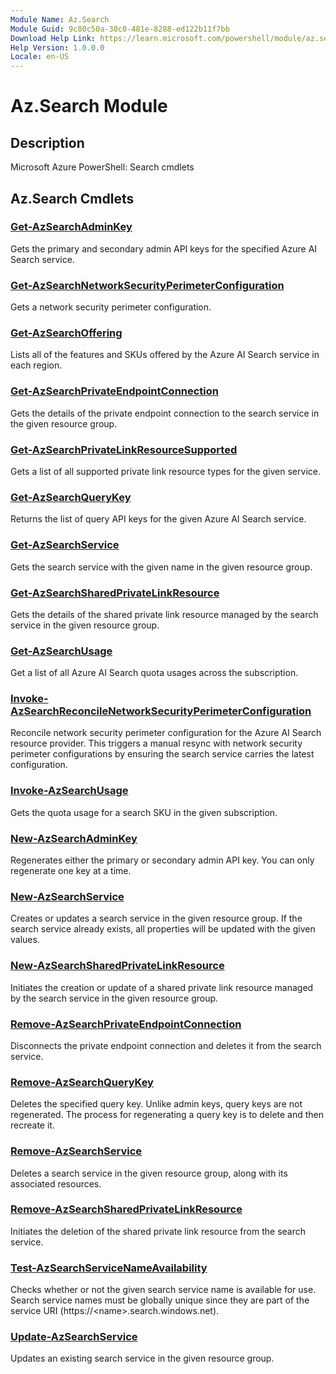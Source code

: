 ```yaml
---
Module Name: Az.Search
Module Guid: 9c80c50a-30c0-481e-8288-ed122b11f7bb
Download Help Link: https://learn.microsoft.com/powershell/module/az.search
Help Version: 1.0.0.0
Locale: en-US
---
```


# Az.Search Module
## Description
Microsoft Azure PowerShell: Search cmdlets

## Az.Search Cmdlets
### [Get-AzSearchAdminKey](Get-AzSearchAdminKey.md)
Gets the primary and secondary admin API keys for the specified Azure AI Search service.

### [Get-AzSearchNetworkSecurityPerimeterConfiguration](Get-AzSearchNetworkSecurityPerimeterConfiguration.md)
Gets a network security perimeter configuration.

### [Get-AzSearchOffering](Get-AzSearchOffering.md)
Lists all of the features and SKUs offered by the Azure AI Search service in each region.

### [Get-AzSearchPrivateEndpointConnection](Get-AzSearchPrivateEndpointConnection.md)
Gets the details of the private endpoint connection to the search service in the given resource group.

### [Get-AzSearchPrivateLinkResourceSupported](Get-AzSearchPrivateLinkResourceSupported.md)
Gets a list of all supported private link resource types for the given service.

### [Get-AzSearchQueryKey](Get-AzSearchQueryKey.md)
Returns the list of query API keys for the given Azure AI Search service.

### [Get-AzSearchService](Get-AzSearchService.md)
Gets the search service with the given name in the given resource group.

### [Get-AzSearchSharedPrivateLinkResource](Get-AzSearchSharedPrivateLinkResource.md)
Gets the details of the shared private link resource managed by the search service in the given resource group.

### [Get-AzSearchUsage](Get-AzSearchUsage.md)
Get a list of all Azure AI Search quota usages across the subscription.

### [Invoke-AzSearchReconcileNetworkSecurityPerimeterConfiguration](Invoke-AzSearchReconcileNetworkSecurityPerimeterConfiguration.md)
Reconcile network security perimeter configuration for the Azure AI Search resource provider.
This triggers a manual resync with network security perimeter configurations by ensuring the search service carries the latest configuration.

### [Invoke-AzSearchUsage](Invoke-AzSearchUsage.md)
Gets the quota usage for a search SKU in the given subscription.

### [New-AzSearchAdminKey](New-AzSearchAdminKey.md)
Regenerates either the primary or secondary admin API key.
You can only regenerate one key at a time.

### [New-AzSearchService](New-AzSearchService.md)
Creates or updates a search service in the given resource group.
If the search service already exists, all properties will be updated with the given values.

### [New-AzSearchSharedPrivateLinkResource](New-AzSearchSharedPrivateLinkResource.md)
Initiates the creation or update of a shared private link resource managed by the search service in the given resource group.

### [Remove-AzSearchPrivateEndpointConnection](Remove-AzSearchPrivateEndpointConnection.md)
Disconnects the private endpoint connection and deletes it from the search service.

### [Remove-AzSearchQueryKey](Remove-AzSearchQueryKey.md)
Deletes the specified query key.
Unlike admin keys, query keys are not regenerated.
The process for regenerating a query key is to delete and then recreate it.

### [Remove-AzSearchService](Remove-AzSearchService.md)
Deletes a search service in the given resource group, along with its associated resources.

### [Remove-AzSearchSharedPrivateLinkResource](Remove-AzSearchSharedPrivateLinkResource.md)
Initiates the deletion of the shared private link resource from the search service.

### [Test-AzSearchServiceNameAvailability](Test-AzSearchServiceNameAvailability.md)
Checks whether or not the given search service name is available for use.
Search service names must be globally unique since they are part of the service URI (https://\<name\>.search.windows.net).

### [Update-AzSearchService](Update-AzSearchService.md)
Updates an existing search service in the given resource group.


